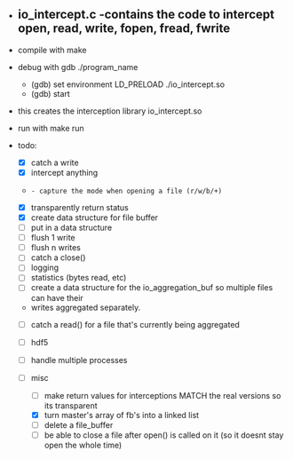 * io_intercept.c 
	-contains the code to intercept open, read, write, fopen, fread, fwrite
	-

* compile with make
* debug with gdb ./program_name
	* (gdb) set environment LD_PRELOAD ./io_intercept.so
	* (gdb) start

- this creates the interception library io_intercept.so

* run with make run

* todo: 
	* [x] catch a write
	* [x] intercept anything
	*     - capture the mode when opening a file (r/w/b/+)
	* [x] transparently return status
	* [x] create data structure for file buffer
	* [ ] put in a data structure
	* [ ] flush 1 write
	* [ ] flush n writes
	* [ ] catch a close()
	* [ ] logging
	* [ ] statistics (bytes read, etc)
	* [ ] create a data structure for the io_aggregation_buf so multiple files can have their 
	*    writes aggregated separately.
	* [ ] catch a read() for a file that's currently being aggregated
	* [ ] hdf5
	* [ ] handle multiple processes

	* [ ] misc
		* [ ] make return values for interceptions MATCH the real versions so its transparent
		* [x] turn master's array of fb's into a linked list
		* [ ] delete a file_buffer
		* [ ] be able to close a file after open() is called on it (so it doesnt stay open the whole time)
